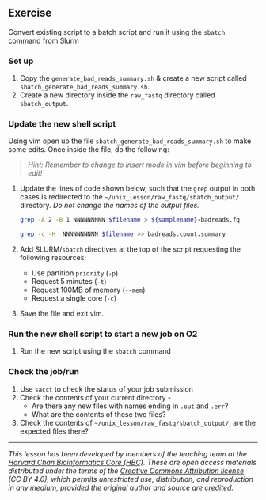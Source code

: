 ## Exercise

Convert existing script to a batch script and run it using the `sbatch` command from Slurm

### Set up
1. Copy the `generate_bad_reads_summary.sh` & create a new script called `sbatch_generate_bad_reads_summary.sh`.
2. Create a new directory inside the `raw_fastq` directory called `sbatch_output`.

### Update the new shell script
Using vim open up the file `sbatch_generate_bad_reads_summary.sh` to make some edits. Once inside the file, do the following:

> *Hint: Remember to change to insert mode in vim before beginning to edit!*

1. Update the lines of code shown below, such that the `grep` output in both cases is redirected to the `~/unix_lesson/raw_fastq/sbatch_output/` directory. *Do not change the names of the output files.*
      ```bash
      grep -A 2 -B 1 NNNNNNNNN $filename > ${samplename}-badreads.fq 
      
      grep -c -H  NNNNNNNNNN $filename >> badreads.count.summary
      ```
1. Add SLURM/`sbatch` directives at the top of the script requesting the following resources:
   * Use partition `priority` (`-p`)
   * Request 5 minutes (`-t`)
   * Request 100MB of memory (`--mem`)
   * Request a single core (`-c`)
   
1. Save the file and exit vim.

### Run the new shell script to start a new job on O2
1. Run the new script using the `sbatch` command

### Check the job/run 
1. Use `sacct` to check the status of your job submission
1. Check the contents of your current directory -
    * Are there any new files with names ending in `.out` and `.err`?
    * What are the contents of these two files?
1. Check the contents of `~/unix_lesson/raw_fastq/sbatch_output/`, are the expected files there?

---

*This lesson has been developed by members of the teaching team at the [Harvard Chan Bioinformatics Core (HBC)](http://bioinformatics.sph.harvard.edu/). These are open access materials distributed under the terms of the [Creative Commons Attribution license](https://creativecommons.org/licenses/by/4.0/) (CC BY 4.0), which permits unrestricted use, distribution, and reproduction in any medium, provided the original author and source are credited.*
